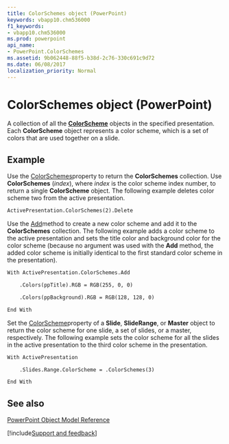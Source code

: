 ```yaml
---
title: ColorSchemes object (PowerPoint)
keywords: vbapp10.chm536000
f1_keywords:
- vbapp10.chm536000
ms.prod: powerpoint
api_name:
- PowerPoint.ColorSchemes
ms.assetid: 9b062448-88f5-b38d-2c76-330c691c9d72
ms.date: 06/08/2017
localization_priority: Normal
---
```



# ColorSchemes object (PowerPoint)

A collection of all the  **[ColorScheme](PowerPoint.ColorScheme.md)** objects in the specified presentation. Each **ColorScheme** object represents a color scheme, which is a set of colors that are used together on a slide.


## Example

Use the [ColorSchemes](PowerPoint.Presentation.ColorSchemes.md)property to return the  **ColorSchemes** collection. Use **ColorSchemes** (_index_), where _index_ is the color scheme index number, to return a single **ColorScheme** object. The following example deletes color scheme two from the active presentation.


```vb
ActivePresentation.ColorSchemes(2).Delete
```

Use the [Add](PowerPoint.ColorSchemes.Add.md)method to create a new color scheme and add it to the  **ColorSchemes** collection. The following example adds a color scheme to the active presentation and sets the title color and background color for the color scheme (because no argument was used with the **Add** method, the added color scheme is initially identical to the first standard color scheme in the presentation).




```vb
With ActivePresentation.ColorSchemes.Add

    .Colors(ppTitle).RGB = RGB(255, 0, 0)

    .Colors(ppBackground).RGB = RGB(128, 128, 0)

End With
```

Set the [ColorScheme](PowerPoint.Slide.ColorScheme.md)property of a **Slide**, **SlideRange**, or **Master** object to return the color scheme for one slide, a set of slides, or a master, respectively. The following example sets the color scheme for all the slides in the active presentation to the third color scheme in the presentation.




```vb
With ActivePresentation

    .Slides.Range.ColorScheme = .ColorSchemes(3)

End With
```


## See also


[PowerPoint Object Model Reference](overview/PowerPoint/object-model.md)

[!include[Support and feedback](~/includes/feedback-boilerplate.md)]